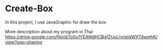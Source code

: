 # Create-Box
In this project, I use JavaGraphic for draw the box

More description about my program in Thai https://drive.google.com/file/d/1o0u1YEAWdHCBgfZUuLhyleIdWXTdwmhK/view?usp=sharing
